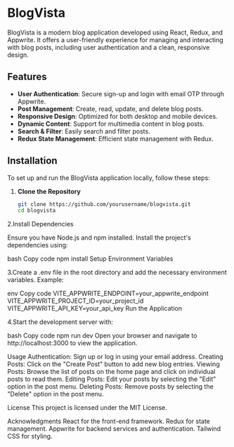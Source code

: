 
# BlogVista

BlogVista is a modern blog application developed using React, Redux, and Appwrite. It offers a user-friendly experience for managing and interacting with blog posts, including user authentication and a clean, responsive design.

## Features

- **User Authentication**: Secure sign-up and login with email OTP through Appwrite.
- **Post Management**: Create, read, update, and delete blog posts.
- **Responsive Design**: Optimized for both desktop and mobile devices.
- **Dynamic Content**: Support for multimedia content in blog posts.
- **Search & Filter**: Easily search and filter posts.
- **Redux State Management**: Efficient state management with Redux.

## Installation

To set up and run the BlogVista application locally, follow these steps:

1. **Clone the Repository**

   ```bash
   git clone https://github.com/yourusername/blogvista.git
   cd blogvista

2.Install Dependencies

Ensure you have Node.js and npm installed. Install the project's dependencies using:

bash
Copy code
npm install
Setup Environment Variables

3.Create a .env file in the root directory and add the necessary environment variables. Example:

env
Copy code
VITE_APPWRITE_ENDPOINT=your_appwrite_endpoint
VITE_APPWRITE_PROJECT_ID=your_project_id
VITE_APPWRITE_API_KEY=your_api_key
Run the Application

4.Start the development server with:

bash
Copy code
npm run dev
Open your browser and navigate to http://localhost:3000 to view the application.

Usage
Authentication: Sign up or log in using your email address. 
Creating Posts: Click on the "Create Post" button to add new blog entries.
Viewing Posts: Browse the list of posts on the home page and click on individual posts to read them.
Editing Posts: Edit your posts by selecting the "Edit" option in the post menu.
Deleting Posts: Remove posts by selecting the "Delete" option in the post menu.


License
This project is licensed under the MIT License.

Acknowledgments
React for the front-end framework.
Redux for state management.
Appwrite for backend services and authentication.
Tailwind CSS for styling.